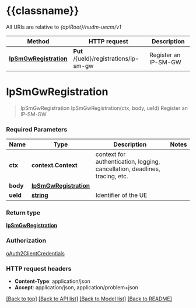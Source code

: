 # {{classname}}

All URIs are relative to *{apiRoot}/nudm-uecm/v1*

Method | HTTP request | Description
------------- | ------------- | -------------
[**IpSmGwRegistration**](IPSMGWRegistrationApi.md#IpSmGwRegistration) | **Put** /{ueId}/registrations/ip-sm-gw | Register an IP-SM-GW

# **IpSmGwRegistration**
> IpSmGwRegistration IpSmGwRegistration(ctx, body, ueId)
Register an IP-SM-GW

### Required Parameters

Name | Type | Description  | Notes
------------- | ------------- | ------------- | -------------
 **ctx** | **context.Context** | context for authentication, logging, cancellation, deadlines, tracing, etc.
  **body** | [**IpSmGwRegistration**](IpSmGwRegistration.md)|  | 
  **ueId** | [**string**](.md)| Identifier of the UE | 

### Return type

[**IpSmGwRegistration**](IpSmGwRegistration.md)

### Authorization

[oAuth2ClientCredentials](../README.md#oAuth2ClientCredentials)

### HTTP request headers

 - **Content-Type**: application/json
 - **Accept**: application/json, application/problem+json

[[Back to top]](#) [[Back to API list]](../README.md#documentation-for-api-endpoints) [[Back to Model list]](../README.md#documentation-for-models) [[Back to README]](../README.md)

